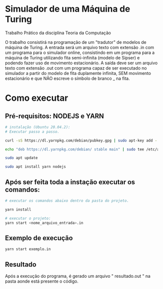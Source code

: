 # Simulador de uma Máquina de Turing

Trabalho Prático da disciplina Teoria da Computação

O trabalho consistirá na programação de um "tradutor" de modelos de máquina de Turing. A entrada será um arquivo texto com extensão .in com um programa para o simulador online, consistindo em um programa para a máquina de Turing utilizando fita semi-infinita (modelo de Sipser) e podendo fazer uso de movimento estacionário. A saída deve ser um arquivo texto com extensão .out com um programa capaz de ser executado no simulador a partir do modelo de fita duplamente infinita, SEM movimento estacionário e que NÃO escreve o símbolo de branco _ na fita.

# Como executar

## Pré-requisitos: NODEJS e YARN

```bash
# instalação (Ubuntu 20.04.2):
# Executar passo a passo. 

curl -sS https://dl.yarnpkg.com/debian/pubkey.gpg | sudo apt-key add -

echo "deb https://dl.yarnpkg.com/debian/ stable main" | sudo tee /etc/apt/sources.list.d/yarn.list

sudo apt update

sudo apt install yarn nodejs

```

## Após ser feita toda a instação executar os comandos: 

```bash
# executar os comandos abaixo dentro da pasta do projeto.

yarn install

# executar o projeto:
yarn start <nome_arquivo_entrada>.in

```
## Exemplo de execução

```bash
yarn start exemplo.in
```

## Resultado

Após a execução do programa, é gerado um arquivo " resultado.out " na pasta aonde está presente o código. 



